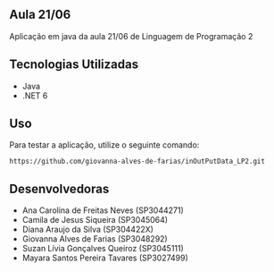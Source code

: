 ## Aula 21/06

Aplicação em java da aula 21/06 de Linguagem de Programação 2

## Tecnologias Utilizadas

- Java
- .NET 6

## Uso

Para testar a aplicação, utilize o seguinte comando:

`https://github.com/giovanna-alves-de-farias/inOutPutData_LP2.git`

## Desenvolvedoras

- Ana Carolina de Freitas Neves (SP3044271)
- Camila de Jesus Siqueira (SP3045064)
- Diana Araujo da Silva (SP304422X)
- Giovanna Alves de Farias (SP3048292)
- Suzan Lívia Gonçalves Queiroz (SP3045111)
- Mayara Santos Pereira Tavares (SP3027499)